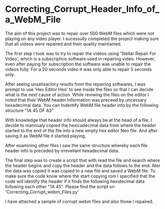 # Correcting_Corrupt_Header_Info_of_a_WebM_File
The aim of this project was to repair over 500 WebM files which were not playing on any video player. I sucessully completed the project making sure that all videos were repaired and their quality maintained.

The first step I took was to try to repair the videos using 'Stellar Repair For Video', which is a subscription software used in repairing video. However, even after paying for subscription the software was unable to repair the videos fully. For a 20 seconds video it was only able to repair 5 seconds only.

After seeing unsatisactory results from the repairing softwares, I was prompt to use 'Hex Editor Heo' to see inside the files so that I can decide what is the next cause of action. While reviwing the files on the editor I noted that their WebM header Information was preceed by uncessary hexadecimal data. You can Indentify WebM file header info by the following structure "1A 45 DF A3"

With knowledge that header info should always be at the head of a file, I decide to mannualy copied the hexicadecimal data from where the header started to the end of the file into a new empty hex editor Neo file. And after saving it as WebM file it started playing.

After examining other files I saw the same structure whereby each file header info is preceded by irrevellant hexadecimal data. 

The final step was to create a script that with read the file and search where the header begins and copy the header and the data follows to the end. Ater the data was copied it was copied to a new file and saved a WebM file. To make sure the code know where the start copying rom I specified that the code will identify the header if it finds the following hexidecimal data following each other "1A 45". Please find the script on 'Correcting_Corrupt_webm_Files.py'

I have attached a sample of corrupt webm files and also those I repaired.
